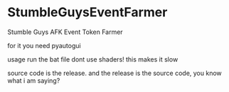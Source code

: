 # StumbleGuysEventFarmer
Stumble Guys AFK Event Token Farmer

for it you need pyautogui

usage
run the bat file
dont use shaders! this makes it slow

source code is the release. and the release is the source code, you know what i am saying?
